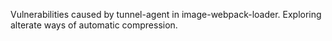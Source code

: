 Vulnerabilities caused by tunnel-agent in image-webpack-loader. Exploring alterate ways of automatic compression.